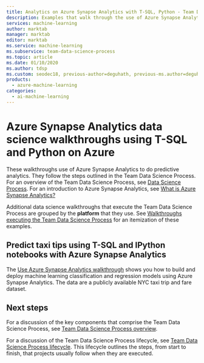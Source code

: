 ```yaml
---
title: Analytics on Azure Synapse Analytics with T-SQL, Python - Team Data Science Process
description: Examples that walk through the use of Azure Synapse Analytics to do predictive analytics.
services: machine-learning
author: marktab
manager: marktab
editor: marktab
ms.service: machine-learning
ms.subservice: team-data-science-process
ms.topic: article
ms.date: 01/10/2020
ms.author: tdsp
ms.custom: seodec18, previous-author=deguhath, previous-ms.author=deguhath
products:
  - azure-machine-learning
categories:
  - ai-machine-learning
---
```


# Azure Synapse Analytics data science walkthroughs using T-SQL and Python on Azure

These walkthroughs use of Azure Synapse Analytics to do predictive analytics. They follow the steps outlined in the Team Data Science Process. For an overview of the Team Data Science Process, see [Data Science Process](overview.md). For an introduction to Azure Synapse Analytics, see [What is Azure Synapse Analytics?](/azure/synapse-analytics/sql-data-warehouse/sql-data-warehouse-overview-what-is)

Additional data science walkthroughs that execute the Team Data Science Process are grouped by the **platform** that they use. See [Walkthroughs executing the Team Data Science Process](walkthroughs.md) for an itemization of these examples.


## Predict taxi tips using T-SQL and IPython notebooks with Azure Synapse Analytics

The [Use Azure Synapse Analytics walkthrough](sqldw-walkthrough.md) shows you how to build and deploy machine learning classification and regression models using Azure Synapse Analytics.  The data are a publicly available NYC taxi trip and fare dataset.


## Next steps

For a discussion of the key components that comprise the Team Data Science Process, see [Team Data Science Process overview](overview.md).

For a discussion of the Team Data Science Process lifecycle, see [Team Data Science Process lifecycle](lifecycle.md). This lifecycle outlines the steps, from start to finish, that projects usually follow when they are executed. 
